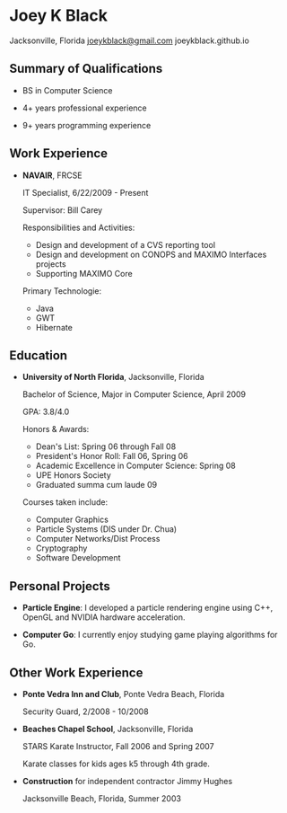Joey K Black
============

Jacksonville, Florida
joeykblack@gmail.com
joeykblack.github.io

Summary of Qualifications
-------------------------

*   BS in Computer Science

*   4+ years professional experience

*   9+ years programming experience

Work Experience
---------------

*   **NAVAIR**, FRCSE

    IT Specialist, 6/22/2009 - Present

    Supervisor: Bill Carey

    Responsibilities and Activities:

    -   Design and development of a CVS reporting tool
    -   Design and development on CONOPS and MAXIMO Interfaces projects
    -   Supporting MAXIMO Core  

    Primary Technologie:

    -   Java
    -   GWT
    -   Hibernate

Education
---------

*   **University of North Florida**, Jacksonville, Florida

    Bachelor of Science, Major in Computer Science, April 2009

    GPA: 3.8/4.0

    Honors & Awards:

    -   Dean's List: Spring 06 through Fall 08
    -   President's Honor Roll: Fall 06, Spring 06
    -   Academic Excellence in Computer Science: Spring 08
    -   UPE Honors Society
    -   Graduated summa cum laude 09   

    Courses taken include:

    -   Computer Graphics
    -   Particle Systems (DIS under Dr. Chua)
    -   Computer Networks/Dist Process
    -   Cryptography
    -   Software Development

Personal Projects 
-----------------

*   **Particle Engine**: I developed a particle rendering engine using C++, OpenGL and NVIDIA hardware acceleration.

*   **Computer Go**: I currently enjoy studying game playing algorithms for Go.

Other Work Experience
---------------------

*   **Ponte Vedra Inn and Club**, Ponte Vedra Beach, Florida

    Security Guard, 2/2008 - 10/2008

*   **Beaches Chapel School**, Jacksonville, Florida

    STARS Karate Instructor, Fall 2006 and Spring 2007

    Karate classes for kids ages k5 through 4th grade. 

*   **Construction** for independent contractor Jimmy Hughes

    Jacksonville Beach, Florida, Summer 2003

